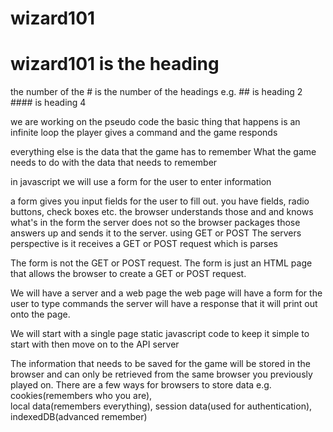 # wizard101

# wizard101 is the heading
the number of the # is the number of the headings
e.g. ## is heading 2 #### is heading 4

we are working on the pseudo code
the basic thing that happens is an infinite loop
the player gives a command and the game responds

everything else is 
the data that the game has to remember 
What the game needs to do with the data that needs to remember

in javascript we will use a form for the user to enter information

a form gives you input fields for the user to fill out.
you have fields, radio buttons, check boxes etc.
the browser understands those and and knows what's in the form the server does not
so the browser packages those answers up and sends it to the server.  using GET or POST
The servers perspective is it receives a GET or POST request which is parses

The form is not the GET or POST request. The form is just an HTML page that allows the browser to create a GET or POST request. 

We will have a server and a web page
the web page will have a form for the user to type commands
the server will have a response that it will print out onto the page. 

We will start with a single page static javascript code to keep it simple to start with then move on to the API server

The information that needs to be saved for the game will be stored in the browser and can only be retrieved from the same browser you previously played on. 
There are a few ways for browsers to store data e.g. 
cookies(remembers who you are),  
local data(remembers everything), 
session data(used for authentication), 
indexedDB(advanced remember)


